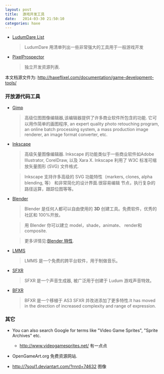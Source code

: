 ```yaml
---
layout: post
title:  游戏开发工具
date:   2014-03-30 21:50:10
categories: haxe
---
```



 * [LudumDare List](http://www.ludumdare.com/compo/tools/)

	> LudumDare 用清单列出一些非常强大的工具用于一般游戏开发 

 * [PixelProspector](http://www.pixelprospector.com/indie-resources/)

	> 独立开发资源列表.



本文档源文件为: http://haxeflixel.com/documentation/game-development-tools/


<!-- more -->

### 开放源代码工具

 * [Gimp](http://www.gimp.org/)

	> 高级位图图像编辑器,该编辑器提供了许多商业软件所包含的功能. 它可以用作简单的画图程序, 
	> an expert quality photo retouching program, an online batch processing system, a mass production image renderer, an image format converter, etc.


 * [Inkscape](http://www.inkscape.org/)

	> 高级矢量图像编辑器. Inkscape 的功能类似于一些商业软件如Adobe Illustrator, CorelDraw, 以及 Xara X. Inkscape 利用了 W3C 标准可缩放矢量图形 (SVG) 文件格式.

	> Inkscape 支持许多高级的 SVG 功能特性（markers, clones, alpha blending, 等） 和非常简化的设计界面.很容易编辑 节点，执行复杂的路径运算，跟踪位图等等。

 * [Blender](http://www.blender.org/)

	> Blender 是任何人都可以自由使用的 **3D** 创建工具。免费软件，优秀的社区和 100%开放。
 
	> 用 Blender 你可以建立 model，shade，animate、 render和composite.

	> 更多详情见:[Blender 特性](http://www.blender.org/features-gallery/features/).

 * [LMMS](http://lmms.sourceforge.net/)

	> LMMS 是一个免费的跨平台软件，用于制做音乐。

 * [SFXR](http://www.drpetter.se/project_sfxr.html)

	> SFXR 是一个声音生成器, 被广泛用于创建于 Ludum 游戏声音特效。

 * [BFXR](http://www.bfxr.net/)
 
	> BFXR 是一个移植于 AS3 SFXR 并改进添加了更多特性.It has moved in the direction of increased complexity and range of expression.




### 其它

 * You can also search Google for terms like "Video Game Sprites", "Sprite Archives" etc.
	
	- http://www.videogamesprites.net/ 有一点点

 * OpenGameArt.org 免费资源网站.

 * http://7soul1.deviantart.com/?rnrd=74632 图像

